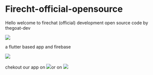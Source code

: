 # Firecht-official-opensource
Hello welcome to firechat (official) development open source code by thegoat-dev

<img src="https://flutter.dev/assets/flutter-lockup-1caf6476beed76adec3c477586da54de6b552b2f42108ec5bc68dc63bae2df75.png" href="flutter.dev"><p>a flutter based app and firebase

  <img src="https://www.gstatic.com/devrel-devsite/prod/v43ebc0c2e4388c8943853f747aa71a1377aff55ab9911c04adbe21ac9f60d685/firebase/images/lockup.png" >
  <br>
  <br>
 <span> chekout our app on <img src="https://www.gstatic.com/android/market_images/web/play_prism_hlock_2x.png" href="codepen.io/pen/">or on <img src="https://www.apple.com/v/app-store/a/images/overview/icon_appstore__ev0z770zyxoy_large.png" href="codepen.io/pen/"></span>
  <br>
  <br>
  
